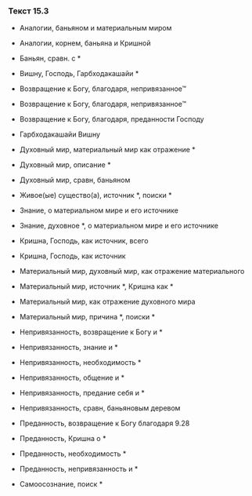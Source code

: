 ### Текст 15.3

- Аналогии, баньяном и материальным миром

- Аналогии, корнем, баньяна и Кришной

- Баньян, сравн. с *

- Вишну, Господь, Гарбходакашайи *

- Возвращение к Богу, благодаря, непривязанное™

- Возвращение к Богу, благодаря, непривязанное™

- Возвращение к Богу, благодаря, преданности Господу

- Гарбходакашайи Вишну

- Духовный мир, материальный мир как отражение *

- Духовный мир, описание *

- Духовный мир, сравн, баньяном

- Живое(ые) существо(а), источник *, поиски *

- Знание, о материальном мире и его источнике

- Знание, духовное *, о материальном мире и его источнике

- Кришна, Господь, как источник, всего

- Кришна, Господь, как источник

- Материальный мир, духовный мир, как отражение материального

- Материальный мир, источник *, Кришна как *

- Материальный мир, как отражение духовного мира

- Материальный мир, причина *, поиски *

- Непривязанность, возвращение к Богу и *

- Непривязанность, знание и *

- Непривязанность, необходимость *

- Непривязанность, общение и *

- Непривязанность, предание себя и *

- Непривязанность, сравн, баньяновым деревом

- Преданность, возвращение к Богу благодаря 9.28

- Преданность, Кришна о *

- Преданность, необходимость *

- Преданность, непривязанность и *

- Самоосознание, поиск *
	
